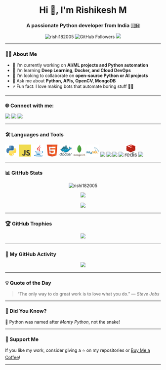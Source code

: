 <h1 align="center">Hi 👋, I'm Rishikesh M</h1>
<h3 align="center">A passionate Python developer from India 🇮🇳</h3>

<p align="center">
  <img src="https://komarev.com/ghpvc/?username=rishi182005&label=Profile%20views&color=0e75b6&style=flat" alt="rishi182005" />
  <img src="https://img.shields.io/github/followers/rishi182005?label=Followers&style=social" alt="GitHub Followers" />
  <img src="https://img.shields.io/badge/Code-Python-blue?style=flat&logo=python" />
</p>

---

### 🧑‍💻 About Me
- 🔭 I’m currently working on **AI/ML projects and Python automation**
- 🌱 I’m learning **Deep Learning, Docker, and Cloud DevOps**
- 👯 I’m looking to collaborate on **open-source Python or AI projects**
- 💬 Ask me about **Python, APIs, OpenCV, MongoDB**
- ⚡ Fun fact: I love making bots that automate boring stuff 🧠🤖

---

### 🌐 Connect with me:
<p align="left">
  <a href="mailto:rishikeshm@example.com"><img src="https://img.shields.io/badge/Gmail-rishikeshm@example.com-red?style=flat&logo=gmail" /></a>
  <a href="https://www.linkedin.com/in/rishikeshm" target="_blank"><img src="https://img.shields.io/badge/LinkedIn-rishikeshm-blue?style=flat&logo=linkedin" /></a>
  <a href="https://twitter.com/rishikeshm" target="_blank"><img src="https://img.shields.io/badge/Twitter-@rishikeshm-1DA1F2?style=flat&logo=twitter" /></a>
</p>

---

### 🛠️ Languages and Tools
<p align="left">
  <!-- Add icons as needed -->
  <img src="https://raw.githubusercontent.com/devicons/devicon/master/icons/python/python-original.svg" width="40" />
  <img src="https://raw.githubusercontent.com/devicons/devicon/master/icons/javascript/javascript-original.svg" width="40" />
  <img src="https://raw.githubusercontent.com/devicons/devicon/master/icons/java/java-original.svg" width="40" />
  <img src="https://raw.githubusercontent.com/devicons/devicon/master/icons/html5/html5-original.svg" width="40" />
  <img src="https://raw.githubusercontent.com/devicons/devicon/master/icons/docker/docker-original-wordmark.svg" width="40" />
  <img src="https://raw.githubusercontent.com/devicons/devicon/master/icons/mongodb/mongodb-original-wordmark.svg" width="40" />
  <img src="https://raw.githubusercontent.com/devicons/devicon/master/icons/mysql/mysql-original-wordmark.svg" width="40" />
  <img src="https://www.vectorlogo.zone/logos/opencv/opencv-icon.svg" width="40" />
  <img src="https://www.vectorlogo.zone/logos/tensorflow/tensorflow-icon.svg" width="40" />
  <img src="https://www.vectorlogo.zone/logos/google_cloud/google_cloud-icon.svg" width="40" />
  <img src="https://www.vectorlogo.zone/logos/git-scm/git-scm-icon.svg" width="40" />
  <img src="https://raw.githubusercontent.com/devicons/devicon/master/icons/redis/redis-original-wordmark.svg" width="40" />
  <img src="https://www.vectorlogo.zone/logos/figma/figma-icon.svg" width="40" />
</p>

---

### 📊 GitHub Stats
<p align="center">
  <img src="https://github-readme-stats.vercel.app/api?username=rishi182005&show_icons=true&theme=github_dark&hide_border=true" alt="rishi182005" />
</p>
<p align="center">
  <img src="https://github-readme-stats.vercel.app/api/top-langs/?username=rishi182005&layout=compact&theme=github_dark&hide_border=true" />
</p>
<p align="center">
  <img src="https://github-readme-streak-stats.herokuapp.com/?user=rishi182005&theme=github-dark-blue&hide_border=true" />
</p>

---

### 🏆 GitHub Trophies
<p align="center">
  <img src="https://github-profile-trophy.vercel.app/?username=rishi182005&theme=gruvbox&no-frame=true&row=1&column=6" />
</p>

---

### 📅 My GitHub Activity
<!-- GitHub Activity Graph -->
<p align="center">
  <img src="https://github-readme-activity-graph.cyclic.app/graph?username=rishi182005&theme=github-compact" />
</p>

---

### 💡 Quote of the Day
> “The only way to do great work is to love what you do.” — *Steve Jobs*

---

### 🧠 Did You Know?
🦾 Python was named after *Monty Python*, not the snake!

---

### 🙏 Support Me
If you like my work, consider giving a ⭐ on my repositories or [Buy Me a Coffee](https://www.buymeacoffee.com/rishikeshm)!

---
